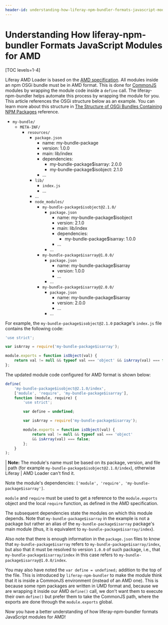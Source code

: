 ```yaml
---
header-id: understanding-how-liferay-npm-bundler-formats-javascript-modules-for-amd
---
```


# Understanding How liferay-npm-bundler Formats JavaScript Modules for AMD

[TOC levels=1-4]

Liferay AMD Loader is based on the 
[AMD specification](https://github.com/amdjs/amdjs-api/wiki/AMD). 
All modules inside an npm OSGi bundle must be in AMD format. This is done for 
[CommonJS](http://www.commonjs.org/) modules by wrapping the module code inside 
a `define` call. The liferay-npm-bundler helps automate this process by wrapping 
the module for you. This article references the OSGi structure below as an 
example. You can learn more about this structure in 
[The Structure of OSGi Bundles Containing NPM Packages](/docs/7-2/reference/-/knowledge_base/r/the-structure-of-osgi-bundles-containing-npm-packages) 
reference.

- `my-bundle/`
    - `META-INF/`
        - `resources/`
            - `package.json`
                - name: my-bundle-package
                - version: 1.0.0
                - main: lib/index
                - dependencies:
                    - my-bundle-package$isarray: 2.0.0
                    - my-bundle-package$isobject: 2.1.0
                - ...
            - `lib/`
                - `index.js`
                - ...
            - ...
            - `node_modules/`
                - `my-bundle-package$isobject@2.1.0/`
                    - `package.json`
                        - name: my-bundle-package$isobject
                        - version: 2.1.0
                        - main: lib/index
                        - dependencies:
                            - my-bundle-package$isarray: 1.0.0
                        - ...
                    - ...
                - `my-bundle-package$isarray@1.0.0/`
                    - `package.json`
                        - name: my-bundle-package$isarray
                        - version: 1.0.0
                        - ...
                    - ...
                - `my-bundle-package$isarray@2.0.0/`
                    - `package.json`
                        - name: my-bundle-package$isarray
                        - version: 2.0.0
                        - ...
                    - ...

For example, the `my-bundle-package$isobject@2.1.0` package's `index.js` file 
contains the following code:

```javascript
'use strict';

var isArray = require('my-bundle-package$isarray');

module.exports = function isObject(val) {
    return val != null && typeof val === 'object' && isArray(val) === false;
};
```

The updated module code configured for AMD format is shown below:

```javascript
define(
    'my-bundle-package$isobject@2.1.0/index', 
    ['module', 'require', 'my-bundle-package$isarray'], 
    function (module, require) {
        'use strict';

        var define = undefined;

        var isArray = require('my-bundle-package$isarray');

        module.exports = function isObject(val) {
            return val != null && typeof val === 'object' 
            && isArray(val) === false;
        };
    }
);
```

| **Note:** The module's name must be based on its package, version, and file 
| path (for example `my-bundle-package$isobject@2.1.0/index`), otherwise Liferay 
| AMD Loader can't find it. 

Note the module's dependencies: 
`['module', 'require', 'my-bundle-package$isarray']`.

`module` and `require` must be used to get a reference to the `module.exports` 
object and the local `require` function, as defined in the AMD specification. 

The subsequent dependencies state the modules on which this module depends. Note 
that `my-bundle-package$isarray` in the example is not a package but rather an 
alias of the `my-bundle-package$isarray` package's main module (thus, it is 
equivalent to `my-bundle-package$isarray/index`). 

Also note that there is enough information in the `package.json` files to know 
that `my-bundle-package$isarray` refers to `my-bundle-package$isarray/index`, 
but also that it must be resolved to version `1.0.0` of such package, i.e., that 
`my-bundle-package$isarray/index` in this case refers to 
`my-bundle-package$isarray@1.0.0/index`. 

You may also have noted the `var define = undefined;` addition to the top of the
file. This is introduced by `liferay-npm-bundler` to make the module think that
it is inside a CommonJS environment (instead of an AMD one). This is because
some npm packages are written in UMD format and, because we are wrapping it
inside our AMD `define()` call, we don't want them to execute their own
`define()` but prefer them to take the CommonJS path, where the exports are done
through the `module.exports` global.

Now you have a better understanding of how liferay-npm-bundler formats 
JavaScript modules for AMD! 
